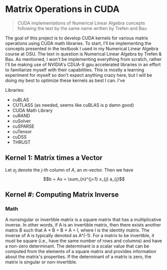 # Matrix Operations in CUDA
> CUDA implementations of Numerical Linear Algebra concepts following the text by the same name written by Trefen and Bau


The goal of this project is to develop CUDA kernels for various matrix operations using CUDA math libraries. To start, I'll be implementing the concepts presented in the textbook I used in my Numerical Linear Algebra course at OSU. The text in question is Numerical Linear Algebra by Trefen & Bau. As mentioned, I won't be implementing everything from scratch, rather I'll be making use of NVIDIA's CDUA-X gpu accelerated libraries in an effort to familiarize myself with their capabilities. This is mostly a learning experiment for myself so don't expect anything crazy here, but I will be doing my best to optimize these kernels as best I can. I've

Libraries:
- cuBLAS
- CUTLASS (as needed, seems like cuBLAS is p damn good)
- CUDA Math Library
- cuRAND
- cuSolver
- cuSPARSE
- cuTensor
- cuDSS
- THRUST


## Kernel 1: Matrix times a Vector

Let $a_j$ denote the $j$-th column of $A$, an $m$-vector. 
Then we have $$b = Ax = \sum_{n}^{j=1} x_{j} a_{j}$$



## Kernel #: Computing Matrix Inverse

### Math
A nonsingular or invertible matrix is a square matrix that has a multiplicative inverse. In other words, if A is an invertible matrix, then there exists another matrix B such that A × B = B × A = I, where I is the identity matrix. The inverse of A is typically denoted as A^(-1). For a matrix to be invertible, it must be square (i.e., have the same number of rows and columns) and have a non-zero determinant. The determinant is a scalar value that can be computed from the elements of a square matrix and provides information about the matrix's properties. If the determinant of a matrix is zero, the matrix is singular or non-invertible.
